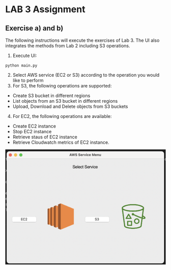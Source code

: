 # LAB 3 Assignment

## Exercise a) and b)

The following instructions will execute the exercises of Lab 3. The UI also integrates the methods from Lab 2 including S3 operations. 
1. Execute UI:
```
python main.py
```
2. Select AWS service (EC2 or S3) according to the operation you would like to perform
3. For S3, the following operations are supported:
- Create S3 bucket in different regions
- List objects from an S3 bucket in different regions
- Upload, Download and Delete objects from S3 buckets
4. For EC2, the following operations are available:
- Create EC2 instance
- Stop EC2 instance
- Retrieve staus of EC2 instance
- Retrieve Cloudwatch metrics of EC2 instance.


![AWS Menu](ui/ui_screenshot.png "AWS Menu")